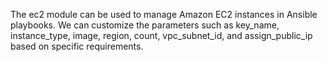 The ec2 module can be used to manage Amazon EC2 instances in Ansible playbooks. We can customize the parameters such as key_name, instance_type, image, region, count, vpc_subnet_id, and assign_public_ip based on specific requirements.

